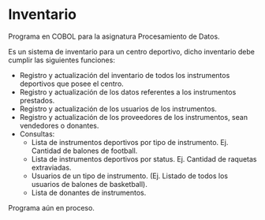 # Inventario
Programa en COBOL para la asignatura Procesamiento de Datos.

Es un sistema de inventario para un centro deportivo, dicho inventario debe cumplir las siguientes funciones:

* Registro y actualización del inventario de todos los instrumentos deportivos que posee el centro.
*	Registro y actualización de los datos referentes a los instrumentos prestados. 
*	Registro y actualización de los usuarios de los instrumentos. 
*	Registro y actualización de los proveedores de los instrumentos, sean vendedores o donantes.
*	Consultas:
	* Lista de instrumentos deportivos por tipo de instrumento. Ej. Cantidad de balones de football.
	* Lista de instrumentos deportivos por status. Ej. Cantidad de raquetas extraviadas. 
	* Usuarios de un tipo de instrumento. (Ej. Listado de todos los usuarios de balones de basketball).
	* Lista de donantes de instrumentos.

Programa aún en proceso.